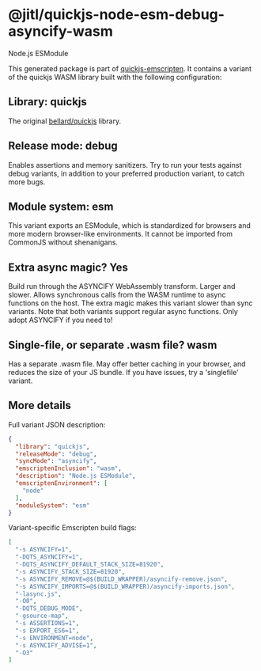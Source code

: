 # @jitl/quickjs-node-esm-debug-asyncify-wasm

Node.js ESModule

This generated package is part of [quickjs-emscripten](https://github.com/justjake/quickjs-emscripten).
It contains a variant of the quickjs WASM library built with the following configuration:

## Library: quickjs

The original [bellard/quickjs](https://github.com/bellard/quickjs) library.

## Release mode: debug

Enables assertions and memory sanitizers. Try to run your tests against debug variants, in addition to your preferred production variant, to catch more bugs.

## Module system: esm

This variant exports an ESModule, which is standardized for browsers and more modern browser-like environments. It cannot be imported from CommonJS without shenanigans.

## Extra async magic? Yes

Build run through the ASYNCIFY WebAssembly transform. Larger and slower. Allows synchronous calls from the WASM runtime to async functions on the host. The extra magic makes this variant slower than sync variants. Note that both variants support regular async functions. Only adopt ASYNCIFY if you need to!

## Single-file, or separate .wasm file? wasm

Has a separate .wasm file. May offer better caching in your browser, and reduces the size of your JS bundle. If you have issues, try a 'singlefile' variant.

## More details

Full variant JSON description:

```json
{
  "library": "quickjs",
  "releaseMode": "debug",
  "syncMode": "asyncify",
  "emscriptenInclusion": "wasm",
  "description": "Node.js ESModule",
  "emscriptenEnvironment": [
    "node"
  ],
  "moduleSystem": "esm"
}
```

Variant-specific Emscripten build flags:

```json
[
  "-s ASYNCIFY=1",
  "-DQTS_ASYNCIFY=1",
  "-DQTS_ASYNCIFY_DEFAULT_STACK_SIZE=81920",
  "-s ASYNCIFY_STACK_SIZE=81920",
  "-s ASYNCIFY_REMOVE=@$(BUILD_WRAPPER)/asyncify-remove.json",
  "-s ASYNCIFY_IMPORTS=@$(BUILD_WRAPPER)/asyncify-imports.json",
  "-lasync.js",
  "-O0",
  "-DQTS_DEBUG_MODE",
  "-gsource-map",
  "-s ASSERTIONS=1",
  "-s EXPORT_ES6=1",
  "-s ENVIRONMENT=node",
  "-s ASYNCIFY_ADVISE=1",
  "-O3"
]
```
